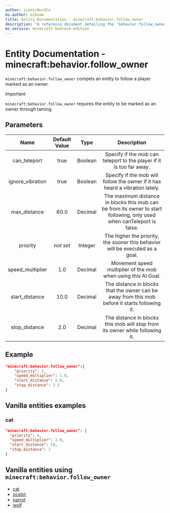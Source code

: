 ```yaml
---
author: iconicNurdle
ms.author: mikeam
title: Entity Documentation - minecraft:behavior.follow_owner
description: "A reference document detailing the 'behavior.follow_owner' entity goal"
ms.service: minecraft-bedrock-edition
---
```


# Entity Documentation - minecraft:behavior.follow_owner

`minecraft:behavior.follow_owner` compels an entity to follow a player marked as an owner.

> [!IMPORTANT]
> `minecraft:behavior.follow_owner` requires the entity to be marked as an owner through taming.

## Parameters

| Name| Default Value| Type| Description |
|:-----------:|:-----------:|:-----------:|:-----------:|
| can_teleport| true| Boolean| Specify if the mob can teleport to the player if it is too far away. |
| ignore_vibration| true| Boolean| Specify if the mob will follow the owner if it has heard a vibration lately. |
| max_distance| 60.0| Decimal| The maximum distance in blocks this mob can be from its owner to start following, only used when canTeleport is false. |
|priority|*not set*|Integer|The higher the priority, the sooner this behavior will be executed as a goal.|
| speed_multiplier| 1.0| Decimal| Movement speed multiplier of the mob when using this AI Goal. |
| start_distance| 10.0| Decimal| The distance in blocks that the owner can be away from this mob before it starts following it. |
| stop_distance| 2.0| Decimal| The distance in blocks this mob will stop from its owner while following it. |

## Example

```json
"minecraft:behavior.follow_owner":{
    "priority": 2,
    "speed_multiplier": 1.0,
    "start_distance": 5.0,
    "stop_distance": 2.5
}
```

## Vanilla entities examples

### cat

```json
"minecraft:behavior.follow_owner": {
  "priority": 4,
  "speed_multiplier": 1.0,
  "start_distance": 10,
  "stop_distance": 2
}
```

## Vanilla entities using `minecraft:behavior.follow_owner`

- [cat](../../../../Source/VanillaBehaviorPack_Snippets/entities/cat.md)
- [ocelot](../../../../Source/VanillaBehaviorPack_Snippets/entities/ocelot.md)
- [parrot](../../../../Source/VanillaBehaviorPack_Snippets/entities/parrot.md)
- [wolf](../../../../Source/VanillaBehaviorPack_Snippets/entities/wolf.md)
